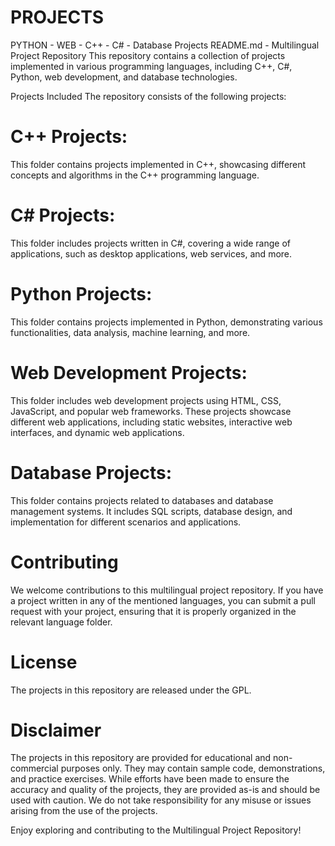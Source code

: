 # PROJECTS
PYTHON - WEB - C++ - C# - Database Projects 
README.md - Multilingual Project Repository
This repository contains a collection of projects implemented in various programming languages, including C++, C#, Python, web development, and database technologies.

Projects Included
The repository consists of the following projects:

# C++ Projects:
This folder contains projects implemented in C++, showcasing different concepts and algorithms in the C++ programming language.

# C# Projects: 
This folder includes projects written in C#, covering a wide range of applications, such as desktop applications, web services, and more.

# Python Projects:
 This folder contains projects implemented in Python, demonstrating various functionalities, data analysis, machine learning, and more.

# Web Development Projects:
 This folder includes web development projects using HTML, CSS, JavaScript, and popular web frameworks. These projects showcase different web applications, including static websites, interactive web interfaces, and dynamic web applications.

# Database Projects: 
This folder contains projects related to databases and database management systems. It includes SQL scripts, database design, and implementation for different scenarios and applications.

# Contributing
We welcome contributions to this multilingual project repository. If you have a project written in any of the mentioned languages, you can submit a pull request with your project, ensuring that it is properly organized in the relevant language folder.

# License
The projects in this repository are released under the GPL. 

# Disclaimer
The projects in this repository are provided for educational and non-commercial purposes only. They may contain sample code, demonstrations, and practice exercises. While efforts have been made to ensure the accuracy and quality of the projects, they are provided as-is and should be used with caution. We do not take responsibility for any misuse or issues arising from the use of the projects.

Enjoy exploring and contributing to the Multilingual Project Repository!
